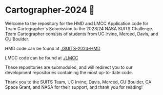 # Cartographer-2024 🚀

Welcome to the repository for the HMD and LMCC Application code for Team Cartographer's Submission to the 2023/24 NASA SUITS Challenge.
Team Cartographer consists of students from UC Irvine, Merced, Davis, and CU Boulder.

HMD code can be found at [./SUITS-2024-HMD](./SUITS-2024-HMD)

LMCC code can be found at [./LMCC](./SUITS-2024-LMCC)

These repositories are submoduled, and will redirect you to our development repositories containing the most up-to-date code. 

Thank you to the SUITS Team, UC Irvine, Davis, Merced, CU Boulder, CA Space Grant, and NASA for their support, and thank you for reading!
